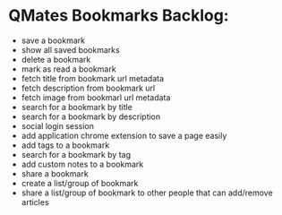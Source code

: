 # QMates Bookmarks Backlog:
- save a bookmark
- show all saved bookmarks
- delete a bookmark
- mark as read a bookmark
- fetch title from bookmark url metadata
- fetch description from bookmark url
- fetch image from bookmarl url metadata
- search for a bookmark by title
- search for a bookmark by description
- social login session
- add application chrome extension to save a page easily
- add tags to a bookmark
- search for a bookmark by tag
- add custom notes to a bookmark
- share a bookmark
- create a list/group of bookmark
- share a list/group of bookmark to other people that can add/remove articles
